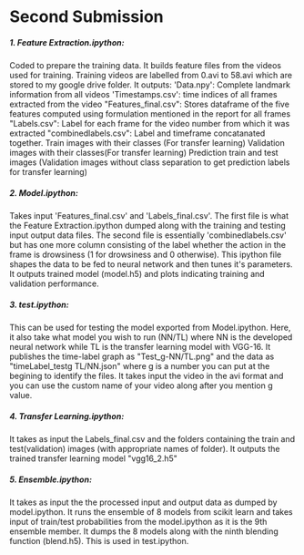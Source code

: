 
# Second Submission
##### 1. Feature Extraction.ipython: 
Coded to prepare the training data. It builds feature files from the videos used for training. Training videos are labelled from 0.avi to 58.avi which are stored to my google drive folder. It outputs:
'Data.npy': Complete landmark information from all videos
'Timestamps.csv': time indices of all frames extracted from the video
"Features_final.csv": Stores dataframe of the five features computed using formulation mentioned in the report for all frames
"Labels.csv": Label for each frame for the video number from which it was extracted
"combinedlabels.csv": Label and timeframe concatanated together.
Train images with their classes (For transfer learning)
Validation images with their classes(For transfer learning)
Prediction train and test images (Validation images without class separation to get prediction labels for transfer learning)

##### 2. Model.ipython: 
Takes input 'Features_final.csv' and 'Labels_final.csv'. The first file is what the Feature Extraction.ipython dumped along with the training and testing input output data files.
The second file is essentially 'combinedlabels.csv' but has one more column consisting of the label whether the action in the frame is 
drowsiness (1 for drowsiness and 0 otherwise). This ipython file shapes the data to be fed to neural network and then tunes it's parameters. It outputs trained model (model.h5) and plots indicating training and validation performance.

##### 3. test.ipython: 
This can be used for testing the model exported from Model.ipython. Here, it also take what model you wish to run (NN/TL) where NN is the
developed neural network while TL is the transfer learning model with VGG-16.
It publishes the time-label graph as "Test_g-NN/TL.png" and the data as "timeLabel_testg TL/NN.json" where g is a number you can put at the begining to identify the files. 
It takes input the video in the avi format and you can use the custom name of your video along after you mention g value.

##### 4. Transfer Learning.ipython:
It takes as input the Labels_final.csv and the folders containing the train and test(validation) images (with appropriate names of folder).
It outputs the trained transfer learning model "vgg16_2.h5"

##### 5. Ensemble.ipython:
It takes as input the the processed input and output data as dumped by model.ipython. It runs the ensemble of 8 models from scikit learn and takes input of train/test probabilities from the model.ipython as it is the 9th ensemble member. It dumps the 8 models along with the ninth blending function (blend.h5). This is used in test.ipython.
